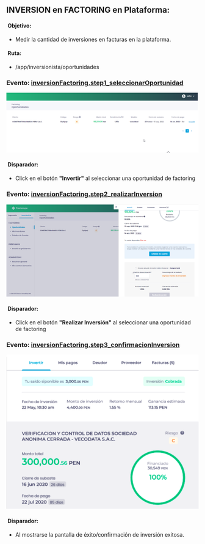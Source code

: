 ## INVERSION en FACTORING en Plataforma:

####  Objetivo: 
  *  Medir la cantidad de inversiones en facturas en la plataforma.

####  Ruta:
* /app/inversionista/oportunidades 

### Evento: [inversionFactoring.step1_seleccionarOportunidad](/10-%20Inversion%20Factoring%20-%20Zona%20Privada/event%20inversionFactoring.step1_seleccionarOportunidad.js)
![](/10-%20Inversion%20Factoring%20-%20Zona%20Privada/images/step1.png)

####  Disparador: 
  * Click en el botón **"Invertir"** al seleccionar una oportunidad de factoring

### Evento: [inversionFactoring.step2_realizarInversion](/10-%20Inversion%20Factoring%20-%20Zona%20Privada/event%20inversionFactoring.step2_realizarInversion.js)
![](/10-%20Inversion%20Factoring%20-%20Zona%20Privada/images/step2.png)

####  Disparador: 
  *  Click en el botón **"Realizar Inversión"** al seleccionar una oportunidad de factoring

### Evento: [inversionFactoring.step3_confirmacionInversion](/10-%20Inversion%20Factoring%20-%20Zona%20Privada/event%20inversionFactoring.step3_confirmacionInversion.js)
![](/10-%20Inversion%20Factoring%20-%20Zona%20Privada/images/step3.png)

####  Disparador: 
  *  Al mostrarse la pantalla de éxito/confirmación de inversión exitosa.

